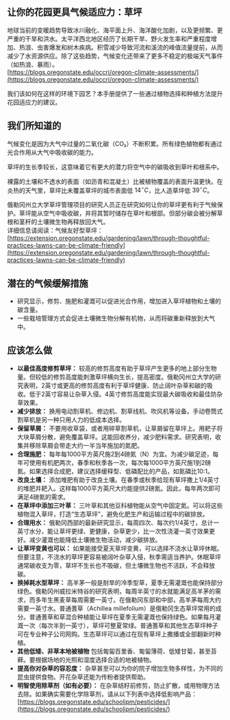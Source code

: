 ## 让你的花园更具气候适应力：草坪

地球当前的变暖趋势导致冰川融化、海平面上升、海洋酸化加剧，以及更频繁、更严重的干旱和洪水。太平洋西北地区经历了长期干旱、野火发生率和严重程度增加、热浪、虫害爆发和树木疾病。积雪减少导致河流和溪流的峰值流量提前，从而减少了水资源供应。除了这些趋势，气候变化还带来了更多不稳定的极端天气事件（如热浪、暴雨）。  
[https://blogs.oregonstate.edu/occri/oregon-climate-assessments/](https://blogs.oregonstate.edu/occri/oregon-climate-assessments/)

我们该如何在这样的环境下园艺？本手册提供了一些通过植物选择和种植方法提升花园适应力的建议。

## 我们所知道的

气候变化是因为大气中过量的二氧化碳（CO₂）不断积累。所有绿色植物都有通过光合作用从大气中吸收碳的能力。

草坪的生长季较长，这意味着它有更大的潜力将空气中的碳吸收到草叶和根系中。

裸露的土壤和不透水的表面（如沥青和混凝土）比被植物覆盖的表面升温更快。在炎热的天气里，草坪比未覆盖草坪的城市表面低 $14^{\circ}C$，比人造草坪低 $39^{\circ}C$。

俄勒冈州立大学草坪管理项目的研究人员正在研究如何让你的草坪更有利于气候保护。草坪能从空气中吸收碳，并将其暂时储存在草叶和根部。但部分碳会被分解草根和茎秆的土壤微生物再释放回大气。  
详细信息请阅读：气候友好型草坪：[https://extension.oregonstate.edu/gardening/lawn/through-thoughtful-practices-lawns-can-be-climate-friendly](https://extension.oregonstate.edu/gardening/lawn/through-thoughtful-practices-lawns-can-be-climate-friendly)

## 潜在的气候缓解措施

- 研究显示，修剪、施肥和灌溉可以促进光合作用，增加进入草坪植物和土壤的碳含量。
- 一些栽培管理方式会促进土壤微生物分解有机物，从而将碳重新释放到大气中。

## 应该怎么做

- **以最佳高度修剪草坪：** 较高的修剪高度有助于草坪产生更多的地上部分生物量。但较低的修剪高度能刺激草坪横向生长，提高密度。俄勒冈州立大学的研究表明，2英寸或更高的修剪高度有利于草坪健康、防止阔叶杂草和碳的吸收。低于2英寸容易让杂草入侵。4英寸修剪高度能实现最大碳吸收和最佳防杂草效果。
- **减少排放：** 换用电动割草机、修边机、割草线机、吹风机等设备。手动卷筒式割草机是另一种只用人力的低成本选择。
- **保留草屑：** 不要用收草袋，或者用碎草割草机，让草屑留在草坪上。用耙子将大块草屑分散，避免覆盖草坪。这能回收养分，减少肥料需求。研究表明，收集并移除草屑会带走大约一半当年施加的氮肥。
- **合理施肥：** 每年每1000平方英尺施2到4磅氮（N）为宜。为减少碳足迹，每年可使用有机肥两次，春季和秋季各一次，每次每1000平方英尺施1到2磅氮。如果选择合成肥，建议选择缓释型、低磷配比的产品，如氮磷比10:1。
- **改良土壤：** 添加堆肥有助于改良土壤。在春季或秋季给现有草坪撒上1/4英寸的堆肥并耙入。这样每1000平方英尺大约能提供2磅氮。因此，每年两次即可满足4磅氮的需求。
- **在草坪中添加三叶草：** 三叶草和其他豆科植物能从空气中固定氮。可以将这些植物混入草坪，打造“生态草坪”，避免化肥生产和运输过程中的碳排放。
- **合理用水：** 俄勒冈西部的最新研究显示，每周四次、每次约1/4英寸，总计一英寸水分，能让草坪更绿、更健康，杂草更少，比一次性浇灌一英寸效果更好。减少灌溉也能降低土壤微生物活动，减少碳排放。
- **让草坪变黄也可以：** 如果能接受夏天草坪变黄，可以选择不浇水让草坪休眠。但要注意，不浇水的草坪更容易被阔叶杂草入侵，秋季需适当养护。休眠草坪通常碳收支为零，草坪不生长也不吸碳，但土壤微生物也不活跃，不会释放碳。
- **换掉耗水型草坪：** 高羊茅一般是耐旱的冷季型草，夏季无需灌溉也能保持部分绿色。俄勒冈州威拉米特谷的研究表明，每周半英寸的水就能满足高羊茅的需求，而多年生黑麦草每周需要一英寸。在俄勒冈东部和中部，高羊茅每周大约需要一英寸水。普通蓍草（Achillea millefolium）是俄勒冈生态草坪常用的成分。普通蓍草和草混合种植能让草坪在夏季无需灌溉也保持绿色。如果每月灌溉一次（每次半到一英寸），草坪可整夏常绿。普通蓍草和其他生态草坪种子可在专业种子公司网购。生态草坪可以通过在现有草坪上撒播或全部翻新时种植。
- **其他低矮、非草本地被植物** 包括匍匐百里香、匍匐薄荷、低矮甘菊，甚至苔藓。要根据场地的光照和湿度选择合适的地被植物。
- **提高你对杂草的容忍度：** 杂草甚至可以为你的院子增加生物多样性，为不同的昆虫提供食物。开花杂草还能为传粉者提供帮助。
- **明智使用除草剂（如有必要）：** 在杂草结籽前修剪，防止扩散，或用物理方法去除。如果确实需要化学除草剂，请从以下列表中选择低影响产品：[https://blogs.oregonstate.edu/schoolipm/pesticides/](https://blogs.oregonstate.edu/schoolipm/pesticides/)
